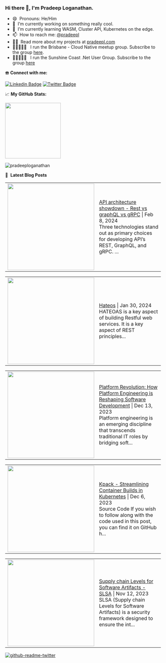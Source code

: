### Hi there 👋, I'm Pradeep Loganathan.

- 😄 &nbsp;Pronouns: He/Him
- 🔭 &nbsp;I’m currently working on something really cool.
- 🌱 &nbsp;I’m currently learning WASM, Cluster API, Kubernetes on the edge.
- 📫 &nbsp;How to reach me: [@pradeepl](https://twitter.com/pradeepl)
- 👨‍💻 &nbsp;Read more about my projects at [pradeepl.com](https://pradeepl.com)
- 🧑🏾‍🤝‍🧑🏽 &nbsp; I run the Brisbane - Cloud Native meetup group. Subscribe to the group [here](https://www.meetup.com/cloudnative-bne/).
- 🧑🏾‍🤝‍🧑🏽 &nbsp; I run the Sunshine Coast .Net User Group. Subscribe to the group [here](https://www.meetup.com/scozure/)

☎️ **Connect with me:**

[![Linkedin Badge](https://img.shields.io/badge/-LinkedIn-0e76a8?style=flat-square&logo=Linkedin&logoColor=white)](https://linkedin.com/in/pradeeploganathan)
[![Twitter Badge](https://img.shields.io/badge/-Twitter-00acee?style=flat-square&logo=Twitter&logoColor=white)](https://twitter.com/pradeepl)


📈 **My GitHub Stats:**
<p>
<img height="180em" src="https://github-readme-stats.vercel.app/api?username=pradeeploganathan&show_icons=true&hide_border=true&&count_private=true&include_all_commits=true" />
</p>

<p><img align="center" src="https://github-readme-streak-stats.herokuapp.com/?user=pradeeploganathan&" alt="pradeeploganathan" /></p>

📕 &nbsp;**Latest Blog Posts**
<!-- BLOG-POST-LIST:START --><table style="width:100%"><tr><td style="width:150px"><a href="https://pradeepl.com/blog/rest-vs-graphql-vs-grpc/"><img width="280px" src=""></a></td><td><a href="https://pradeepl.com/blog/rest-vs-graphql-vs-grpc/">API architecture showdown - Rest vs graphQL vs gRPC</a> | Feb 8, 2024 <br> Three technologies stand out as primary choices for developing API&rsquo;s REST, GraphQL, and gRPC. ...</td></tr></table>
<table style="width:100%"><tr><td style="width:150px"><a href="https://pradeepl.com/blog/rest/hateoas/"><img width="280px" src=""></a></td><td><a href="https://pradeepl.com/blog/rest/hateoas/">Hateos</a> | Jan 30, 2024 <br> HATEOAS is a key aspect of building Restful web services. It is a key aspect of REST principles...</td></tr></table>
<table style="width:100%"><tr><td style="width:150px"><a href="https://pradeepl.com/blog/platform-engineering/"><img width="280px" src=""></a></td><td><a href="https://pradeepl.com/blog/platform-engineering/">Platform Revolution: How Platform Engineering is Reshaping Software Development</a> | Dec 13, 2023 <br> Platform engineering is an emerging discipline that transcends traditional IT roles by bridging soft...</td></tr></table>
<table style="width:100%"><tr><td style="width:150px"><a href="https://pradeepl.com/blog/kpack/"><img width="280px" src=""></a></td><td><a href="https://pradeepl.com/blog/kpack/">Kpack - Streamlining Container Builds in Kubernetes</a> | Dec 6, 2023 <br> Source Code If you wish to follow along with the code used in this post, you can find it on GitHub h...</td></tr></table>
<table style="width:100%"><tr><td style="width:150px"><a href="https://pradeepl.com/blog/slsa/"><img width="280px" src=""></a></td><td><a href="https://pradeepl.com/blog/slsa/">Supply chain Levels for Software Artifacts - SLSA</a> | Nov 12, 2023 <br> SLSA (Supply chain Levels for Software Artifacts) is a security framework designed to ensure the int...</td></tr></table>
<!-- BLOG-POST-LIST:END -->


[![github-readme-twitter](https://github-readme-twitter.gazf.vercel.app/api?id=pradeepl)](https://twitter.com/pradeepl)
